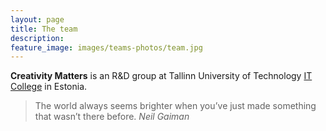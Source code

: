 ```yaml
---
layout: page
title: The team
description: 
feature_image: images/teams-photos/team.jpg
---
```


**Creativity Matters** is an R&D group at Tallinn University of Technology [IT College](https://taltech.ee/en/itcollege) in Estonia. 

>The world always seems brighter when you’ve just made something that wasn’t there before. <cite>Neil Gaiman</cite>


<!-- Looking forward to new partnerships! -->

<!-- *Thank You for reading!* -->
